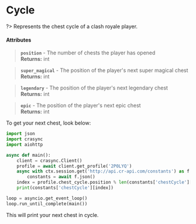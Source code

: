 # Cycle
?> Represents the chest cycle of a clash royale player.

#### Attributes
> **`position`** - The number of chests the player has opened    
**Returns:** int

> **`super_magical`** - The position of the player's next super magical chest    
**Returns:** int

> **`legendary`** - The position of the player's next legendary chest    
**Returns:** int

> **`epic`** - The position of the player's next epic chest    
**Returns:** int

To get your next chest, look below:    
```python
import json
import crasync
import aiohttp

async def main():
    client = crasync.Client()
    profile = await client.get_profile('2P0LYQ')
    async with ctx.session.get('http://api.cr-api.com/constants') as f:
        constants = await f.json()
    index = profile.chest_cycle.position % len(constants['chestCycle']['order'])
    print(constants['chestCycle'][index])

loop = asyncio.get_event_loop()
loop.run_until_complete(main())
```
This will print your next chest in cycle.